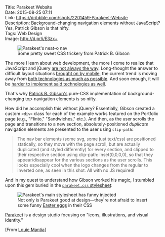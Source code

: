Title: Parakeet Website  
Date: 2015-08-25 07:11  
Link: https://dribbble.com/shots/2201459-Parakeet-Website  
Description: Background-changing navigation elements without JavaScript? Yes, Patrick Gibson is that nifty.  
Tags: Web Design  
Image: http://d.pr/i/E3zx+  

<figure>
	<img class="screenshot" src="http://d.pr/i/E3zx+" alt="Parakeet's neat-o nav" title="Parakeet's neat-o nav">
	<figcaption>Some pretty sweet CSS trickery from Patrick B. Gibson</figcaption>
</figure>

The more I learn about web development, the more I come to realize that JavaScript and jQuery [are not always the way][tutorialzine]. Long-thought the answer to difficult layout situations [brought on by mobile][mobile], the current trend is moving away from [both technologies as much as possible][sitepoint]. And soon enough, it will be [harder to implement said technologies as well][daringfireball].

That's why [Patrick B. Gibson's][twitter] pure-CSS implementation of background-changing top-navigation elements is so nifty.

How did he accomplish this without jQuery? Essentially, Gibson created a custom `<div>` class for each of the example works featured on the Portfolio page (e.g., "Flinto," "Sandwiches," etc.). And then, as the user scrolls the page and transitions to a new section, absolutely-positioned *duplicate* navigation elements are presented to the user using `clip-path`:

> The nav bar elements (some svg, some just text/css) are positioned statically, so they move with the page scroll, but are actually duplicated (and styled differently) for every section, and clipped to their respective section using clip-path: inset(0,0,0,0), so that they appear/disappear for the various sections as the user scrolls. This looks especially cool when the logo changes from the regular to inverted one, as seen in this shot. All with no JS required!

And in my quest to understand how Gibson worked his magic, I stumbled upon this gem buried in the [`parakeet.css` stylesheet][s3]:

<figure>
	<img src="http://d.pr/i/1eRAf+" alt="Parakeet's main stylesheet has funny injected" title="Parakeet's main stylesheet has funny injected">
	<figcaption>Not only is Parakeet good at design&mdash;they're not afraid to insert some funny <a href="https://en.wikipedia.org/wiki/Easter_egg_(interaction_design)#Software" title="Wikipedia: Software Easter Eggs">Easter eggs</a> in their CSS</figcaption>
</figure>

[Parakeet][parakeet] is a design studio focusing on "icons, illustrations, and visual identity." 

[From [Louie Mantia][twitter 2]]

[daringfireball]: http://daringfireball.net/linked/2015/08/24/williams-crystal-safari-content-blocking "John Gruber on Safari Content Blocking"
[mobile]: http://www.html5rocks.com/en/mobile/responsivedesign/ "Responsive Design"
[parakeet]: http://www.parakeet.co "Louie Mantia's website, Parakeet"
[s3]: https://parakeetweb.s3.amazonaws.com/static/css/parakeet.css "Link Parakeet's CSS"
[sitepoint]: http://www.sitepoint.com/top-5-jquery-ui-alternatives/ "jQuery alternatives"
[tutorialzine]: http://tutorialzine.com/2012/04/5-lightweight-jquery-alternatives/ "Lightweight jQuery alternatives"
[twitter]: https://twitter.com/patr1ck "Guy behind Parakeet's CSS"
[twitter 2]: https://twitter.com/mantia/status/635982033735413764 "Louie Mantia calling attention to the guy who wrote the CSS for Parakeet"